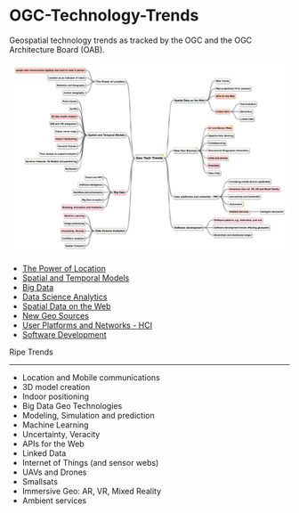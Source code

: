 # OGC-Technology-Trends
Geospatial technology trends as tracked by the OGC and the OGC Architecture Board (OAB).  

![Tech Trends](images/20170317GeoTechTrends.png "Tech Trends Mind Map")

   * [The Power of Location](chapter-01.adoc)
   * [Spatial and Temporal Models](chapter-02)
   * [Big Data](chapter-03)
   * [Data Science Analytics](chapter-04)
   * [Spatial Data on the Web](chapter-05)
   * [New Geo Sources](chapter-06)
   * [User Platforms and Networks - HCI](chapter-07)
   * [Software Development](chapter-08)


Ripe Trends
___________

* Location and Mobile communications
* 3D model creation
* Indoor positioning
* Big Data Geo Technologies
* Modeling, Simulation and prediction
* Machine Learning
* Uncertainty, Veracity
* APIs for the Web
* Linked Data
* Internet of Things (and sensor webs)
* UAVs and Drones
* Smallsats
* Immersive Geo: AR, VR, Mixed Reality
* Ambient services
